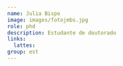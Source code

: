 ```yaml
---
name: Julia Bispo
image: images/fotojmbs.jpg
role: phd
description: Estudante de doutorado
links:
  lattes: 
group: est
---
```

